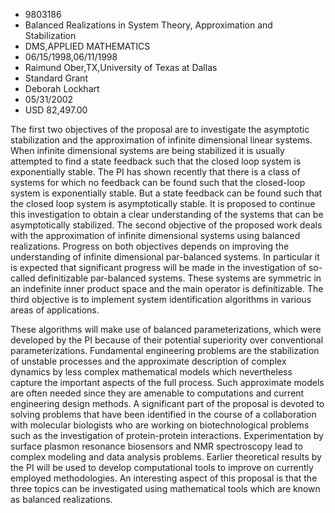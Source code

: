 
* 9803186
* Balanced Realizations in System Theory, Approximation and Stabilization
* DMS,APPLIED MATHEMATICS
* 06/15/1998,06/11/1998
* Raimund Ober,TX,University of Texas at Dallas
* Standard Grant
* Deborah Lockhart
* 05/31/2002
* USD 82,497.00

The first two objectives of the proposal are to investigate the asymptotic
stabilization and the approximation of infinite dimensional linear systems. When
infinite dimensional systems are being stabilized it is usually attempted to
find a state feedback such that the closed loop system is exponentially stable.
The PI has shown recently that there is a class of systems for which no feedback
can be found such that the closed-loop system is exponentially stable. But a
state feedback can be found such that the closed loop system is asymptotically
stable. It is proposed to continue this investigation to obtain a clear
understanding of the systems that can be asymptotically stabilized. The second
objective of the proposed work deals with the approximation of infinite
dimensional systems using balanced realizations. Progress on both objectives
depends on improving the understanding of infinite dimensional par-balanced
systems. In particular it is expected that significant progress will be made in
the investigation of so-called definitizable par-balanced systems. These systems
are symmetric in an indefinite inner product space and the main operator is
definitizable. The third objective is to implement system identification
algorithms in various areas of applications.

These algorithms will make use of balanced parameterizations, which were
developed by the PI because of their potential superiority over conventional
parameterizations. Fundamental engineering problems are the stabilization of
unstable processes and the approximate description of complex dynamics by less
complex mathematical models which nevertheless capture the important aspects of
the full process. Such approximate models are often needed since they are
amenable to computations and current engineering design methods. A significant
part of the proposal is devoted to solving problems that have been identified in
the course of a collaboration with molecular biologists who are working on
biotechnological problems such as the investigation of protein-protein
interactions. Experimentation by surface plasmon resonance biosensors and NMR
spectroscopy lead to complex modeling and data analysis problems. Earlier
theoretical results by the PI will be used to develop computational tools to
improve on currently employed methodologies. An interesting aspect of this
proposal is that the three topics can be investigated using mathematical tools
which are known as balanced realizations.
